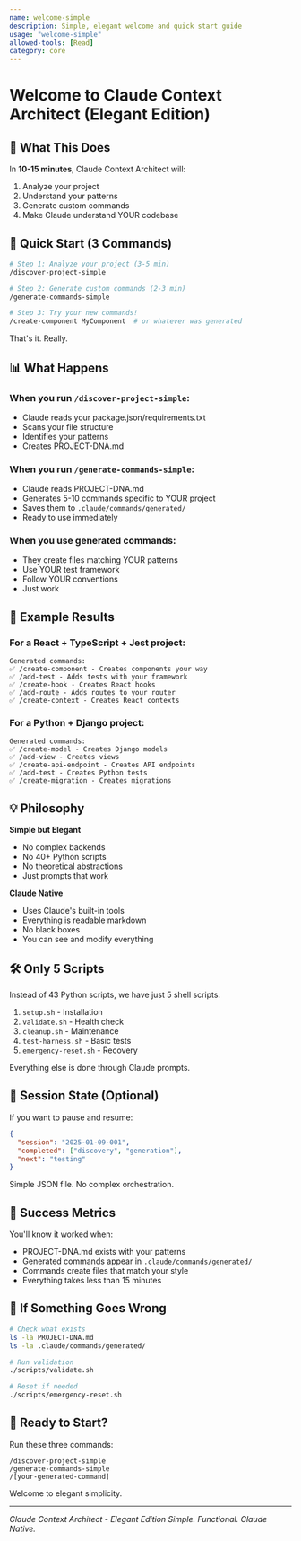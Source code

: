 ```yaml
---
name: welcome-simple
description: Simple, elegant welcome and quick start guide
usage: "welcome-simple"
allowed-tools: [Read]
category: core
---
```


# Welcome to Claude Context Architect (Elegant Edition)

## 🎯 What This Does

In **10-15 minutes**, Claude Context Architect will:
1. Analyze your project
2. Understand your patterns
3. Generate custom commands
4. Make Claude understand YOUR codebase

## 🚀 Quick Start (3 Commands)

```bash
# Step 1: Analyze your project (3-5 min)
/discover-project-simple

# Step 2: Generate custom commands (2-3 min)
/generate-commands-simple

# Step 3: Try your new commands!
/create-component MyComponent  # or whatever was generated
```

That's it. Really.

## 📊 What Happens

### When you run `/discover-project-simple`:
- Claude reads your package.json/requirements.txt
- Scans your file structure
- Identifies your patterns
- Creates PROJECT-DNA.md

### When you run `/generate-commands-simple`:
- Claude reads PROJECT-DNA.md
- Generates 5-10 commands specific to YOUR project
- Saves them to `.claude/commands/generated/`
- Ready to use immediately

### When you use generated commands:
- They create files matching YOUR patterns
- Use YOUR test framework
- Follow YOUR conventions
- Just work

## 🎨 Example Results

### For a React + TypeScript + Jest project:
```
Generated commands:
✅ /create-component - Creates components your way
✅ /add-test - Adds tests with your framework
✅ /create-hook - Creates React hooks
✅ /add-route - Adds routes to your router
✅ /create-context - Creates React contexts
```

### For a Python + Django project:
```
Generated commands:
✅ /create-model - Creates Django models
✅ /add-view - Creates views
✅ /create-api-endpoint - Creates API endpoints
✅ /add-test - Creates Python tests
✅ /create-migration - Creates migrations
```

## 💡 Philosophy

**Simple but Elegant**
- No complex backends
- No 40+ Python scripts
- No theoretical abstractions
- Just prompts that work

**Claude Native**
- Uses Claude's built-in tools
- Everything is readable markdown
- No black boxes
- You can see and modify everything

## 🛠️ Only 5 Scripts

Instead of 43 Python scripts, we have just 5 shell scripts:
1. `setup.sh` - Installation
2. `validate.sh` - Health check
3. `cleanup.sh` - Maintenance
4. `test-harness.sh` - Basic tests
5. `emergency-reset.sh` - Recovery

Everything else is done through Claude prompts.

## 📝 Session State (Optional)

If you want to pause and resume:
```json
{
  "session": "2025-01-09-001",
  "completed": ["discovery", "generation"],
  "next": "testing"
}
```

Simple JSON file. No complex orchestration.

## 🎯 Success Metrics

You'll know it worked when:
- PROJECT-DNA.md exists with your patterns
- Generated commands appear in `.claude/commands/generated/`
- Commands create files that match your style
- Everything takes less than 15 minutes

## 🚨 If Something Goes Wrong

```bash
# Check what exists
ls -la PROJECT-DNA.md
ls -la .claude/commands/generated/

# Run validation
./scripts/validate.sh

# Reset if needed
./scripts/emergency-reset.sh
```

## 🎉 Ready to Start?

Run these three commands:
```
/discover-project-simple
/generate-commands-simple
/[your-generated-command]
```

Welcome to elegant simplicity.

---
*Claude Context Architect - Elegant Edition*
*Simple. Functional. Claude Native.*